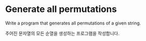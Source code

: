 # Generate all permutations

Write a program that generates all permutations of a given string.

주어진 문자열의 모든 순열을 생성하는 프로그램을 작성합니다.

